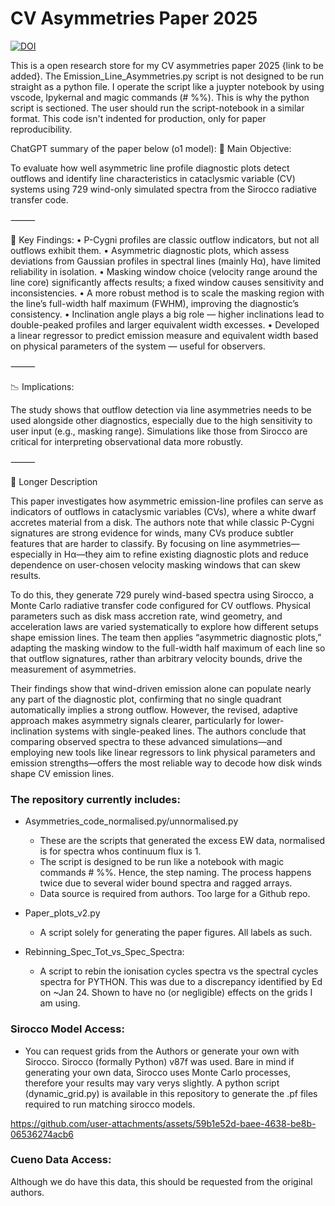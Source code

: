 # CV Asymmetries Paper 2025
[![DOI](https://zenodo.org/badge/767447082.svg)](https://doi.org/10.5281/zenodo.15257396)

This is a open research store for my CV asymmetries paper 2025 {link to be added}. 
The Emission_Line_Asymmetries.py script is not designed to be run straight as a python file. I operate the script like a juypter notebook by using vscode, Ipykernal and magic commands (# %%). This is why the python script is sectioned. The user should run the script-notebook in a similar format. This code isn't indented for production, only for paper reproducibility.  

ChatGPT summary of the paper below (o1 model):
🌌 Main Objective:

To evaluate how well asymmetric line profile diagnostic plots detect outflows and identify line characteristics in cataclysmic variable (CV) systems using 729 wind-only simulated spectra from the Sirocco radiative transfer code.

⸻

🔑 Key Findings:
	•	P-Cygni profiles are classic outflow indicators, but not all outflows exhibit them.
	•	Asymmetric diagnostic plots, which assess deviations from Gaussian profiles in spectral lines (mainly Hα), have limited reliability in isolation.
	•	Masking window choice (velocity range around the line core) significantly affects results; a fixed window causes sensitivity and inconsistencies.
	•	A more robust method is to scale the masking region with the line’s full-width half maximum (FWHM), improving the diagnostic’s consistency.
	•	Inclination angle plays a big role — higher inclinations lead to double-peaked profiles and larger equivalent width excesses.
	•	Developed a linear regressor to predict emission measure and equivalent width based on physical parameters of the system — useful for observers.

⸻

📉 Implications:

The study shows that outflow detection via line asymmetries needs to be used alongside other diagnostics, especially due to the high sensitivity to user input (e.g., masking range). Simulations like those from Sirocco are critical for interpreting observational data more robustly.

⸻

📝 Longer Description

This paper investigates how asymmetric emission-line profiles can serve as indicators of outflows in cataclysmic variables (CVs), where a white dwarf accretes material from a disk. The authors note that while classic P-Cygni signatures are strong evidence for winds, many CVs produce subtler features that are harder to classify. By focusing on line asymmetries—especially in Hα—they aim to refine existing diagnostic plots and reduce dependence on user-chosen velocity masking windows that can skew results.

To do this, they generate 729 purely wind-based spectra using Sirocco, a Monte Carlo radiative transfer code configured for CV outflows. Physical parameters such as disk mass accretion rate, wind geometry, and acceleration laws are varied systematically to explore how different setups shape emission lines. The team then applies “asymmetric diagnostic plots,” adapting the masking window to the full-width half maximum of each line so that outflow signatures, rather than arbitrary velocity bounds, drive the measurement of asymmetries.

Their findings show that wind-driven emission alone can populate nearly any part of the diagnostic plot, confirming that no single quadrant automatically implies a strong outflow. However, the revised, adaptive approach makes asymmetry signals clearer, particularly for lower-inclination systems with single-peaked lines. The authors conclude that comparing observed spectra to these advanced simulations—and employing new tools like linear regressors to link physical parameters and emission strengths—offers the most reliable way to decode how disk winds shape CV emission lines.

### The repository currently includes:
- Asymmetries_code_normalised.py/unnormalised.py
  - These are the scripts that generated the excess EW data, normalised is for spectra whos continuum flux is 1. 
  - The script is designed to be run like a notebook with magic commands # %%. Hence, the step naming. The process happens twice due to several wider bound spectra and ragged arrays.
  - Data source is required from authors. Too large for a Github repo. 
  
- Paper_plots_v2.py
  - A script solely for generating the paper figures. All labels as such. 

- Rebinning_Spec_Tot_vs_Spec_Spectra:
    - A script to rebin the ionisation cycles spectra vs the spectral cycles spectra for PYTHON. This was due to a discrepancy
        identified by Ed on ~Jan 24. Shown to have no (or negligible) effects on the grids I am using.

### Sirocco Model Access:
- You can request grids from the Authors or generate your own with Sirocco. Sirocco (formally Python) v87f was used. Bare in mind if generating your own data, Sirocco uses Monte Carlo processes, therefore your results may vary verys slightly. A python script (dynamic_grid.py) is available in this repository to generate the .pf files required to run matching sirocco models.


https://github.com/user-attachments/assets/59b1e52d-baee-4638-be8b-06536274acb6


### Cueno Data Access: 
Although we do have this data, this should be requested from the original authors. 

